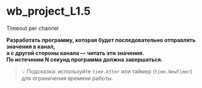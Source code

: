 # wb_project_L1.5
Timeout per channel

**Разработать программу, которая будет последовательно отправлять значения в канал,  
а с другой стороны канала — читать эти значения.  
По истечении N секунд программа должна завершаться.**

> 💡 Подсказка: используйте `time.After` или таймер (`time.NewTimer`) для ограничения времени работы.